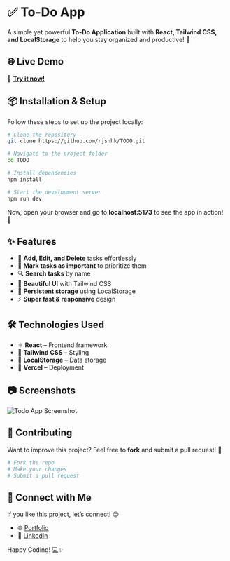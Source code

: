 # ✅ To-Do App

A simple yet powerful **To-Do Application** built with **React, Tailwind CSS, and LocalStorage** to help you stay organized and productive! 🚀

## 🌐 Live Demo
🔗 **[Try it now!](https://todo009.vercel.app/)**

## 📦 Installation & Setup
Follow these steps to set up the project locally:

```bash
# Clone the repository
git clone https://github.com/rjsnhk/TODO.git

# Navigate to the project folder
cd TODO

# Install dependencies
npm install

# Start the development server
npm run dev
```

Now, open your browser and go to **localhost:5173** to see the app in action! 🎉

## ✨ Features
- 📝 **Add, Edit, and Delete** tasks effortlessly
- 🎯 **Mark tasks as important** to prioritize them
- 🔍 **Search tasks** by name
- 🎨 **Beautiful UI** with Tailwind CSS
- 💾 **Persistent storage** using LocalStorage
- ⚡ **Super fast & responsive** design

## 🛠️ Technologies Used
- ⚛ **React** – Frontend framework
- 🎨 **Tailwind CSS** – Styling
- 💾 **LocalStorage** – Data storage
- 🚀 **Vercel** – Deployment

## 📷 Screenshots
![Todo App Screenshot](https://via.placeholder.com/800x400.png?text=To-Do+App+Screenshot)

## 🤝 Contributing
Want to improve this project? Feel free to **fork** and submit a pull request! 🎯

```bash
# Fork the repo
# Make your changes
# Submit a pull request
```

## 🚀 Connect with Me
If you like this project, let’s connect! 😊
- 🌐 [Portfolio](https://rjsnhk.onrender.com/)  
- 💼 [LinkedIn](https://www.linkedin.com/in/rjsnhk/)  

Happy Coding! 💻✨

